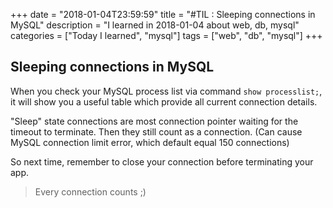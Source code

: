 +++
date = "2018-01-04T23:59:59"
title = "#TIL : Sleeping connections in MySQL"
description = "I learned in 2018-01-04 about web, db, mysql"
categories = ["Today I learned", "mysql"]
tags = ["web", "db", "mysql"]
+++



## Sleeping connections in MySQL

When you check your MySQL process list via command `show processlist;`, it will show you a useful table which provide all current connection details.

"Sleep" state connections are most connection pointer waiting for the timeout to terminate. Then they still count as a connection. (Can cause MySQL connection limit error, which default equal 150 connections)

So next time, remember to close your connection before terminating your app.

> Every connection counts ;)
